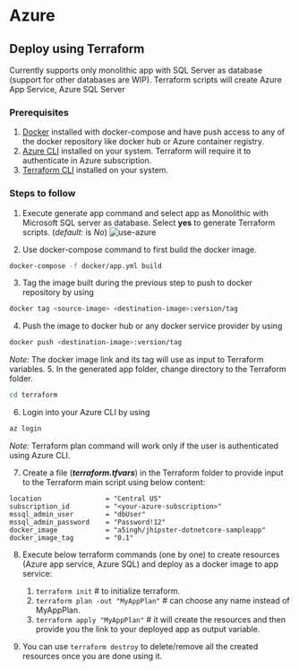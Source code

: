# Azure

## Deploy using Terraform

Currently supports only monolithic app with SQL Server as database (support for other databases are WIP). Terraform scripts will create Azure App Service, Azure SQL Server

### Prerequisites

1. [Docker](https://www.docker.com/products/docker-desktop) installed with docker-compose and have push access to any of the docker repository like docker hub or Azure container registry.
2. [Azure CLI](https://docs.microsoft.com/fr-fr/cli/azure/install-azure-cli) installed on your system. Terraform will require it to authenticate in Azure subscription.
3. [Terraform CLI](https://www.terraform.io/downloads.html) installed on your system.

### Steps to follow

1. Execute generate app command and select app as Monolithic with Microsoft SQL server as database. Select **yes** to generate Terraform scripts. (_default:_ is _No_)
   ![use-azure](../assets/use-azure.png)

2. Use docker-compose command to first build the docker image.

```bash
docker-compose -f docker/app.yml build
```

3. Tag the image built during the previous step to push to docker repository by using

```bash
docker tag <source-image> <destination-image>:version/tag
```

4. Push the image to docker hub or any docker service provider by using

```bash
docker push <destination-image>:version/tag
```

_Note:_ The docker image link and its tag will use as input to Terraform variables. 5. In the generated app folder, change directory to the Terraform folder.

```bash
cd terraform
```

6. Login into your Azure CLI by using

```bash
az login
```

_Note:_ Terraform plan command will work only if the user is authenticated using Azure CLI.

7. Create a file (_**terraform.tfvars**_) in the Terraform folder to provide input to the Terraform main script using below content:

```
location                = "Central US"
subscription_id         = "<your-azure-subscription>"
mssql_admin_user        = "dbUser"
mssql_admin_password    = "Password!12"
docker_image            = "a5ingh/jhipster-dotnetcore-sampleapp"
docker_image_tag        = "0.1"
```

8. Execute below terraform commands (one by one) to create resources (Azure app service, Azure SQL) and deploy as a docker image to app service:

    1. `terraform init` # to initialize terraform.
    1. `terraform plan -out "MyAppPlan"` # can choose any name instead of MyAppPlan.
    1. `terraform apply "MyAppPlan"` # it will create the resources and then provide you the link to your deployed app as output variable.

9. You can use `terraform destroy` to delete/remove all the created resources once you are done using it.
